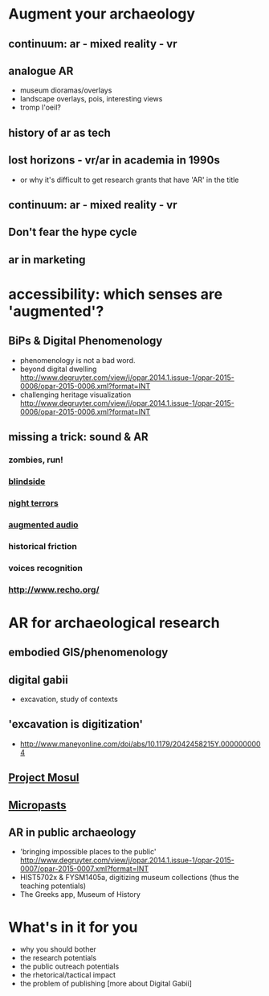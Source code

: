 # Augment your archaeology

## continuum: ar - mixed reality - vr

## analogue AR
+ museum dioramas/overlays
+ landscape overlays, pois, interesting views
+ tromp l'oeil?

## history of ar as tech


## lost horizons - vr/ar in academia in 1990s
- or why it's difficult to get research grants that have 'AR' in the title


## continuum: ar - mixed reality - vr


## Don't fear the hype cycle


## ar in marketing


# accessibility: which senses are 'augmented'?


## BiPs & Digital Phenomenology
- phenomenology is not a bad word.
- beyond digital dwelling http://www.degruyter.com/view/j/opar.2014.1.issue-1/opar-2015-0006/opar-2015-0006.xml?format=INT
- challenging heritage visualization http://www.degruyter.com/view/j/opar.2014.1.issue-1/opar-2015-0006/opar-2015-0006.xml?format=INT


## missing a trick: sound & AR


### zombies, run!


### [blindside](http://www.blindsidegame.com/)


### [night terrors](https://www.indiegogo.com/projects/night-terrors-augmented-reality-survival-horror)


### [augmented audio](http://www.augmentedaudio.com/)


### historical friction


### voices recognition


### http://www.recho.org/


# AR for archaeological research


## embodied GIS/phenomenology


## digital gabii 
- excavation, study of contexts


## 'excavation is digitization' 

+ http://www.maneyonline.com/doi/abs/10.1179/2042458215Y.0000000004


## [Project Mosul](http://projectmosul.org/)


## [Micropasts](http://research.micropasts.org/2014/06/13/3d-modelling-via-sfm/)


## AR in public archaeology
+ 'bringing impossible places to the public' http://www.degruyter.com/view/j/opar.2014.1.issue-1/opar-2015-0007/opar-2015-0007.xml?format=INT
+ HIST5702x & FYSM1405a, digitizing museum collections (thus the teaching potentials)
+ The Greeks app, Museum of History

# What's in it for you
- why you should bother
- the research potentials
- the public outreach potentials
- the rhetorical/tactical impact
- the problem of publishing [more about Digital Gabii]

